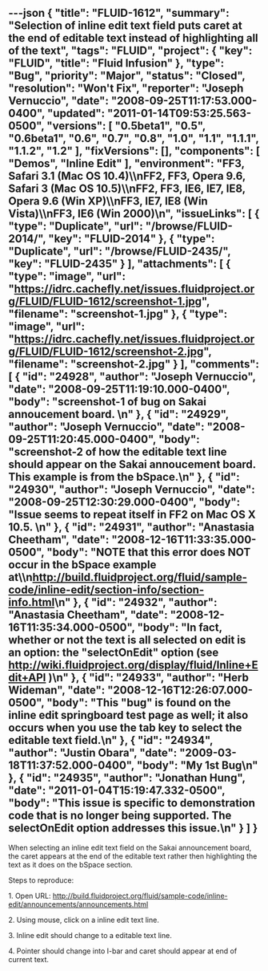 ---json
{
  "title": "FLUID-1612",
  "summary": "Selection of inline edit text field puts caret at the end of editable text instead of highlighting all of the text",
  "tags": "FLUID",
  "project": {
    "key": "FLUID",
    "title": "Fluid Infusion"
  },
  "type": "Bug",
  "priority": "Major",
  "status": "Closed",
  "resolution": "Won't Fix",
  "reporter": "Joseph Vernuccio",
  "date": "2008-09-25T11:17:53.000-0400",
  "updated": "2011-01-14T09:53:25.563-0500",
  "versions": [
    "0.5beta1",
    "0.5",
    "0.6beta1",
    "0.6",
    "0.7",
    "0.8",
    "1.0",
    "1.1",
    "1.1.1",
    "1.1.2",
    "1.2"
  ],
  "fixVersions": [],
  "components": [
    "Demos",
    "Inline Edit"
  ],
  "environment": "FF3, Safari 3.1 (Mac OS 10.4)\\\nFF2, FF3, Opera 9.6, Safari 3 (Mac OS 10.5)\\\nFF2, FF3, IE6, IE7, IE8, Opera 9.6 (Win XP)\\\nFF3, IE7, IE8 (Win Vista)\\\nFF3, IE6 (Win 2000)\n",
  "issueLinks": [
    {
      "type": "Duplicate",
      "url": "/browse/FLUID-2014/",
      "key": "FLUID-2014"
    },
    {
      "type": "Duplicate",
      "url": "/browse/FLUID-2435/",
      "key": "FLUID-2435"
    }
  ],
  "attachments": [
    {
      "type": "image",
      "url": "https://idrc.cachefly.net/issues.fluidproject.org/FLUID/FLUID-1612/screenshot-1.jpg",
      "filename": "screenshot-1.jpg"
    },
    {
      "type": "image",
      "url": "https://idrc.cachefly.net/issues.fluidproject.org/FLUID/FLUID-1612/screenshot-2.jpg",
      "filename": "screenshot-2.jpg"
    }
  ],
  "comments": [
    {
      "id": "24928",
      "author": "Joseph Vernuccio",
      "date": "2008-09-25T11:19:10.000-0400",
      "body": "screenshot-1 of bug on Sakai annoucement board.&#x20;\n"
    },
    {
      "id": "24929",
      "author": "Joseph Vernuccio",
      "date": "2008-09-25T11:20:45.000-0400",
      "body": "screenshot-2 of how the editable text line should appear on the Sakai annoucement board. This example is from the bSpace.\n"
    },
    {
      "id": "24930",
      "author": "Joseph Vernuccio",
      "date": "2008-09-25T12:30:29.000-0400",
      "body": "Issue seems to repeat itself in FF2 on Mac OS X 10.5.&#x20;\n"
    },
    {
      "id": "24931",
      "author": "Anastasia Cheetham",
      "date": "2008-12-16T11:33:35.000-0500",
      "body": "NOTE that this error does NOT occur in the bSpace example at\\\n<http://build.fluidproject.org/fluid/sample-code/inline-edit/section-info/section-info.html>\n"
    },
    {
      "id": "24932",
      "author": "Anastasia Cheetham",
      "date": "2008-12-16T11:35:34.000-0500",
      "body": "In fact, whether or not the text is all selected on edit is an option: the \"selectOnEdit\" option (see <http://wiki.fluidproject.org/display/fluid/Inline+Edit+API> )\n"
    },
    {
      "id": "24933",
      "author": "Herb Wideman",
      "date": "2008-12-16T12:26:07.000-0500",
      "body": "This \"bug\" is found on the inline edit springboard test page as well; it also occurs when you use the tab key to select the editable text field.\n"
    },
    {
      "id": "24934",
      "author": "Justin Obara",
      "date": "2009-03-18T11:37:52.000-0400",
      "body": "My 1st Bug\n"
    },
    {
      "id": "24935",
      "author": "Jonathan Hung",
      "date": "2011-01-04T15:19:47.332-0500",
      "body": "This issue is specific to demonstration code that is no longer being supported. The selectOnEdit option addresses this issue.\n"
    }
  ]
}
---
When selecting an inline edit text field on the Sakai announcement board, the caret appears at the end of the editable text rather then highlighting the text as it does on the bSpace section.&#x20;

Steps to reproduce:&#x20;

1\. Open URL: <http://build.fluidproject.org/fluid/sample-code/inline-edit/announcements/announcements.html>

2\. Using mouse, click on a inline edit text line.&#x20;

3\. Inline edit should change to a editable  text line.&#x20;

4\. Pointer should change into I-bar and caret should appear at end of current text.&#x20;

        